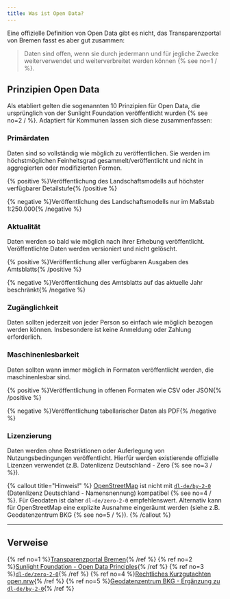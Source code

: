 ```yaml
---
title: Was ist Open Data?
---
```


Eine offizielle Definition von Open Data gibt es nicht, das Transparenzportal von Bremen fasst es aber gut zusammen:

> Daten sind offen, wenn sie durch jedermann und für jegliche Zwecke weiterverwendet und weiterverbreitet werden können {% see no=1 / %}.

## Prinzipien Open Data

Als etabliert gelten die sogenannten 10 Prinzipien für Open Data, die ursprünglich von der Sunlight Foundation veröffentlicht wurden {% see no=2 / %}. Adaptiert für Kommunen lassen sich diese zusammenfassen:

### Primärdaten

Daten sind so vollständig wie möglich zu veröffentlichen. Sie werden im höchstmöglichen Feinheitsgrad gesammelt/veröffentlicht und nicht in aggregierten oder modifizierten Formen.

{% positive %}Veröffentlichung des Landschaftsmodells auf höchster verfügbarer Detailstufe{% /positive %}

{% negative %}Veröffentlichung des Landschaftsmodells nur im Maßstab 1:250.000{% /negative %}

### Aktualität

Daten werden so bald wie möglich nach ihrer Erhebung veröffentlicht. Veröffentlichte Daten werden versioniert und nicht gelöscht.

{% positive %}Veröffentlichung aller verfügbaren Ausgaben des Amtsblatts{% /positive %}

{% negative %}Veröffentlichung des Amtsblatts auf das aktuelle Jahr beschränkt{% /negative %}

### Zugänglichkeit

Daten sollten jederzeit von jeder Person so einfach wie möglich bezogen werden können. Insbesondere ist keine Anmeldung oder Zahlung erforderlich.

### Maschinenlesbarkeit

Daten sollten wann immer möglich in Formaten veröffentlicht werden, die maschinenlesbar sind.

{% positive %}Veröffentlichung in offenen Formaten wie CSV oder JSON{% /positive %}

{% negative %}Veröffentlichung tabellarischer Daten als PDF{% /negative %}

### Lizenzierung

Daten werden ohne Restriktionen oder Auferlegung von Nutzungsbedingungen veröffentlicht. Hierfür werden existierende offizielle Lizenzen verwendet (z.B. Datenlizenz Deutschland - Zero {% see no=3 / %}).

{% callout title="Hinweis!" %}
[OpenStreetMap](https://www.openstreetmap.org/) ist nicht mit [`dl-de/by-2-0`](https://www.govdata.de/dl-de/by-2-0) (Datenlizenz Deutschland - Namensnennung) kompatibel {% see no=4 / %}. Für Geodaten ist daher `dl-de/zero-2-0` empfehlenswert. Alternativ kann für OpenStreetMap eine explizite Ausnahme eingeräumt werden (siehe z.B. Geodatenzentrum BKG {% see no=5 / %}).
{% /callout %}

---

## Verweise

{% ref no=1 %}[Transparenzportal Bremen](https://www.transparenz.bremen.de/hilfe-infos/hilfe-fuer-anwenderinnen-und-anwender-des-transparenzportals/hilfe-allgemein/offene-daten-3588){% /ref %}
{% ref no=2 %}[Sunlight Foundation - Open Data Principles](https://sunlightfoundation.com/policy/documents/ten-open-data-principles/){% /ref %}
{% ref no=3 %}[`dl-de/zero-2-0`](https://www.govdata.de/dl-de/zero-2-0){% /ref %}
{% ref no=4 %}[Rechtliches Kurzgutachten open.nrw](https://open.nrw/system/files/media/document/file/opennrw_rechtl_gutachten_datenlizenzen_lowres_web.pdf){% /ref %}
{% ref no=5 %}[Geodatenzentrum BKG - Ergänzung zu `dl-de/by-2-0`](https://sg.geodatenzentrum.de/web_public/gdz/lizenz/deu/Datenlizenz_Deutschland_Erg%C3%A4nzungstext_Namensnennung.pdf){% /ref %}